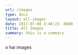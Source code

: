 ```yaml
---
url: /images
type: docs
layout: all-images
date: 2017-07-08 3:46:23 -0400
title: All Images
summary: this is a summary
---
```


o hai images
